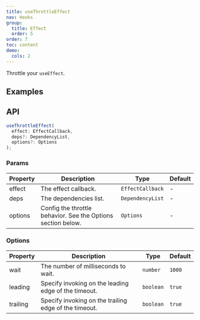 ```yaml
---
title: useThrottleEffect
nav: Hooks
group:
  title: Effect
  order: 5
order: 7
toc: content
demo:
  cols: 2
---
```


Throttle your `useEffect`.

## Examples

<code src="./demo/demo1.tsx"></code>

## API

```typescript
useThrottleEffect(
  effect: EffectCallback,
  deps?: DependencyList,
  options?: Options
);
```

### Params

| Property | Description | Type | Default |
| --- | --- | --- | --- |
| effect | The effect callback. | `EffectCallback` | - |
| deps | The dependencies list. | `DependencyList` | - |
| options | Config the throttle behavior. See the Options section below. | `Options` | - |

### Options

| Property | Description                                           | Type      | Default |
| -------- | ----------------------------------------------------- | --------- | ------- |
| wait     | The number of milliseconds to wait.                   | `number`  | `1000`  |
| leading  | Specify invoking on the leading edge of the timeout.  | `boolean` | `true`  |
| trailing | Specify invoking on the trailing edge of the timeout. | `boolean` | `true`  |
